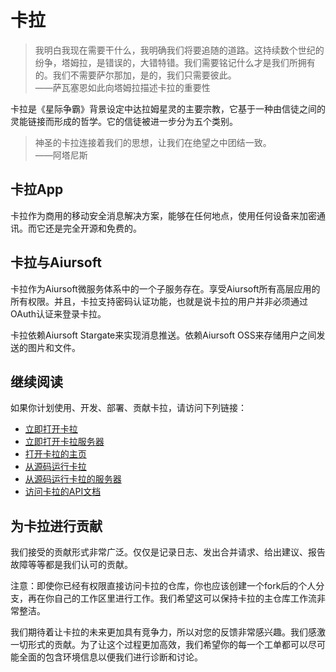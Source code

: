 # 卡拉

>我明白我现在需要干什么，我明确我们将要追随的道路。这持续数个世纪的纷争，塔姆拉，是错误的，大错特错。我们需要铭记什么才是我们所拥有的。我们不需要萨尔那加，是的，我们只需要彼此。  
>——萨瓦塞恩如此向塔姆拉描述卡拉的重要性

卡拉是《星际争霸》背景设定中达拉姆星灵的主要宗教，它基于一种由信徒之间的灵能链接而形成的哲学。它的信徒被进一步分为五个类别。

>神圣的卡拉连接着我们的思想，让我们在绝望之中团结一致。    
>——阿塔尼斯

## 卡拉App

卡拉作为商用的移动安全消息解决方案，能够在任何地点，使用任何设备来加密通讯。而它还是完全开源和免费的。

## 卡拉与Aiursoft

卡拉作为Aiursoft微服务体系中的一个子服务存在。享受Aiursoft所有高层应用的所有权限。并且，卡拉支持密码认证功能，也就是说卡拉的用户并非必须通过OAuth认证来登录卡拉。

卡拉依赖Aiursoft Stargate来实现消息推送。依赖Aiursoft OSS来存储用户之间发送的图片和文件。

## 继续阅读

如果你计划使用、开发、部署、贡献卡拉，请访问下列链接：

* [立即打开卡拉](https://kahla.app.aiursoft.com)
* [立即打开卡拉服务器](https://kahla.server.aiursoft.com)
* [打开卡拉的主页](https://kahla.aiursoft.com)
* [从源码运行卡拉](https://github.com/AiursoftWeb/Kahla.App)
* [从源码运行卡拉的服务器](https://github.com/AiursoftWeb/Kahla.Server)
* [访问卡拉的API文档](./API%20Document.md)

## 为卡拉进行贡献

我们接受的贡献形式非常广泛。仅仅是记录日志、发出合并请求、给出建议、报告故障等等都是我们认可的贡献。

注意：即使你已经有权限直接访问卡拉的仓库，你也应该创建一个fork后的个人分支，再在你自己的工作区里进行工作。我们希望这可以保持卡拉的主仓库工作流非常整洁。

我们期待着让卡拉的未来更加具有竞争力，所以对您的反馈非常感兴趣。我们感激一切形式的贡献。为了让这个过程更加高效，我们希望你的每一个工单都可以尽可能全面的包含环境信息以便我们进行诊断和讨论。